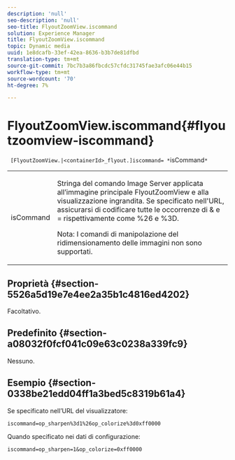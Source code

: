 ```yaml
---
description: 'null'
seo-description: 'null'
seo-title: FlyoutZoomView.iscommand
solution: Experience Manager
title: FlyoutZoomView.iscommand
topic: Dynamic media
uuid: 1e8dcafb-33ef-42ea-8636-b3b7de81dfbd
translation-type: tm+mt
source-git-commit: 7bc7b3a86fbcdc57cfdc31745fae3afc06e44b15
workflow-type: tm+mt
source-wordcount: '70'
ht-degree: 7%

---
```



# FlyoutZoomView.iscommand{#flyoutzoomview-iscommand}

` [FlyoutZoomView.|<containerId>_flyout.]iscommand= *`isCommand`*`

<table id="table_43A84C1044574A6FAB8CE67D71AAD5EC"> 
 <tbody> 
  <tr> 
   <td colname="col1"> <p> <span class="codeph"> <span class="varname"> isCommand</span> </span> </p> </td> 
   <td colname="col2"> <p> </p> <p>Stringa del comando Image Server applicata all’immagine principale FlyoutZoomView e alla visualizzazione ingrandita. Se specificato nell'URL, assicurarsi di codificare tutte le occorrenze di <span class="codeph"> &amp;</span> e <span class="codeph"> =</span> rispettivamente come <span class="codeph"> %26</span> e <span class="codeph"> %3D</span>. </p> <p> <p>Nota:  I comandi di manipolazione del ridimensionamento delle immagini non sono supportati. </p> </p> </td> 
  </tr> 
 </tbody> 
</table>

## Proprietà {#section-5526a5d19e7e4ee2a35b1c4816ed4202}

Facoltativo.

## Predefinito {#section-a08032f0fcf041c09e63c0238a339fc9}

Nessuno.

## Esempio {#section-0338be21edd04ff1a3bed5c8319b61a4}

Se specificato nell’URL del visualizzatore:

`iscommand=op_sharpen%3d1%26op_colorize%3d0xff0000`

Quando specificato nei dati di configurazione:

`iscommand=op_sharpen=1&op_colorize=0xff0000`
